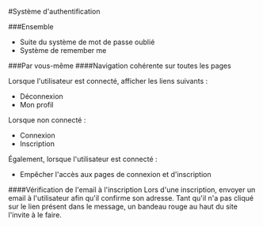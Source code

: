 #Système d'authentification

###Ensemble
* Suite du système de mot de passe oublié
* Système de remember me

###Par vous-même
####Navigation cohérente sur toutes les pages

Lorsque l'utilisateur est connecté, afficher les liens suivants : 
- Déconnexion
- Mon profil

Lorsque non connecté : 
- Connexion
- Inscription

Également, lorsque l'utilisateur est connecté : 
- Empêcher l'accès aux pages de connexion et d'inscription

####Vérification de l'email à l'inscription
Lors d'une inscription, envoyer un email à l'utilisateur afin qu'il confirme son adresse. Tant qu'il n'a pas cliqué sur le lien présent dans le message, un bandeau rouge au haut du site l'invite à le faire.